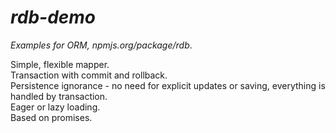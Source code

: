 _rdb-demo_
===
_Examples for ORM, npmjs.org/package/rdb_. 


Simple, flexible mapper.  
Transaction with commit and rollback.  
Persistence ignorance - no need for explicit updates or saving, everything is handled by transaction.  
Eager or lazy loading.  
Based on promises.  